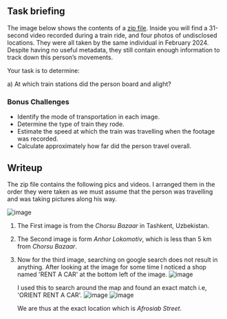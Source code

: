 ## Task briefing
The image below shows the contents of a [zip file](osintexercise026.zip). Inside you will find a 31-second video recorded during a train ride, and four photos of undisclosed locations. They were all taken by the same individual in February 2024. Despite having no useful metadata, they still contain enough information to track down this person’s movements.

Your task is to determine:


a) At which train stations did the person board and alight?

### Bonus Challenges

- Identify the mode of transportation in each image.
- Determine the type of train they rode.
- Estimate the speed at which the train was travelling when the footage was recorded.
- Calculate approximately how far did the person travel overall.

## Writeup 
The zip file contains the following pics and videos. I arranged them in the order they were taken as we must assume that the person was travelling and was taking pictures along his way.

![image](https://github.com/AKripper/COPS-CSOC/assets/167231621/f400a147-f0eb-4547-be8b-f3acb55d1eb1)

1. The First image is from the *Chorsu Bazaar* in Tashkent, Uzbekistan.
2. The Second image is form *Anhor Lokomotiv*, which is less than 5 km from *Chorsu Bazaar*.
3. Now for the third image, searching on google search does not result in anything. After looking at the image for some time I noticed a shop named 'RENT A CAR' at the bottom left of the image.
   ![image](https://github.com/AKripper/COPS-CSOC/assets/167231621/114a4ffd-de7c-455b-a41f-0aa33491057a)

   I used this to search around the map and found an exact match i.e, 'ORIENT RENT A CAR'.
   ![image](https://github.com/AKripper/COPS-CSOC/assets/167231621/0955dac1-9958-4c40-9ba5-174b937345d9)
   ![image](https://github.com/AKripper/COPS-CSOC/assets/167231621/ea2369b9-387e-4f90-85dd-0463cc71953b)

   We are thus at the exact location which is *Afrosiab Street*.


   
